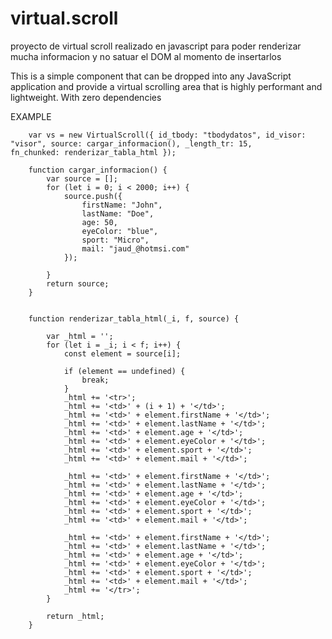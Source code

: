 # virtual.scroll
proyecto de virtual scroll realizado en javascript para poder
renderizar mucha informacion y no satuar el DOM al momento de
insertarlos


This is a simple component that can be dropped into any JavaScript application and provide a virtual scrolling area that is highly performant and lightweight. With zero dependencies 


  EXAMPLE
  
  
  
        var vs = new VirtualScroll({ id_tbody: "tbodydatos", id_visor: "visor", source: cargar_informacion(), _length_tr: 15,                                       fn_chunked: renderizar_tabla_html });

        function cargar_informacion() {
            var source = [];
            for (let i = 0; i < 2000; i++) {
                source.push({
                    firstName: "John",
                    lastName: "Doe",
                    age: 50,
                    eyeColor: "blue",
                    sport: "Micro",
                    mail: "jaud_@hotmsi.com"
                });

            }
            return source;
        }


        function renderizar_tabla_html(_i, f, source) {

            var _html = '';
            for (let i = _i; i < f; i++) {
                const element = source[i];

                if (element == undefined) {
                    break;
                }
                _html += '<tr>';
                _html += '<td>' + (i + 1) + '</td>';
                _html += '<td>' + element.firstName + '</td>';
                _html += '<td>' + element.lastName + '</td>';
                _html += '<td>' + element.age + '</td>';
                _html += '<td>' + element.eyeColor + '</td>';
                _html += '<td>' + element.sport + '</td>';
                _html += '<td>' + element.mail + '</td>';

                _html += '<td>' + element.firstName + '</td>';
                _html += '<td>' + element.lastName + '</td>';
                _html += '<td>' + element.age + '</td>';
                _html += '<td>' + element.eyeColor + '</td>';
                _html += '<td>' + element.sport + '</td>';
                _html += '<td>' + element.mail + '</td>';

                _html += '<td>' + element.firstName + '</td>';
                _html += '<td>' + element.lastName + '</td>';
                _html += '<td>' + element.age + '</td>';
                _html += '<td>' + element.eyeColor + '</td>';
                _html += '<td>' + element.sport + '</td>';
                _html += '<td>' + element.mail + '</td>';
                _html += '</tr>';
            }

            return _html;
        }


